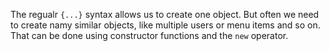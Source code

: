 The regualr `{...}` syntax allows us to create one object.
But often we need to create namy similar objects, like multiple users or menu items and so on.
That can be done using constructor functions and the `new` operator.
